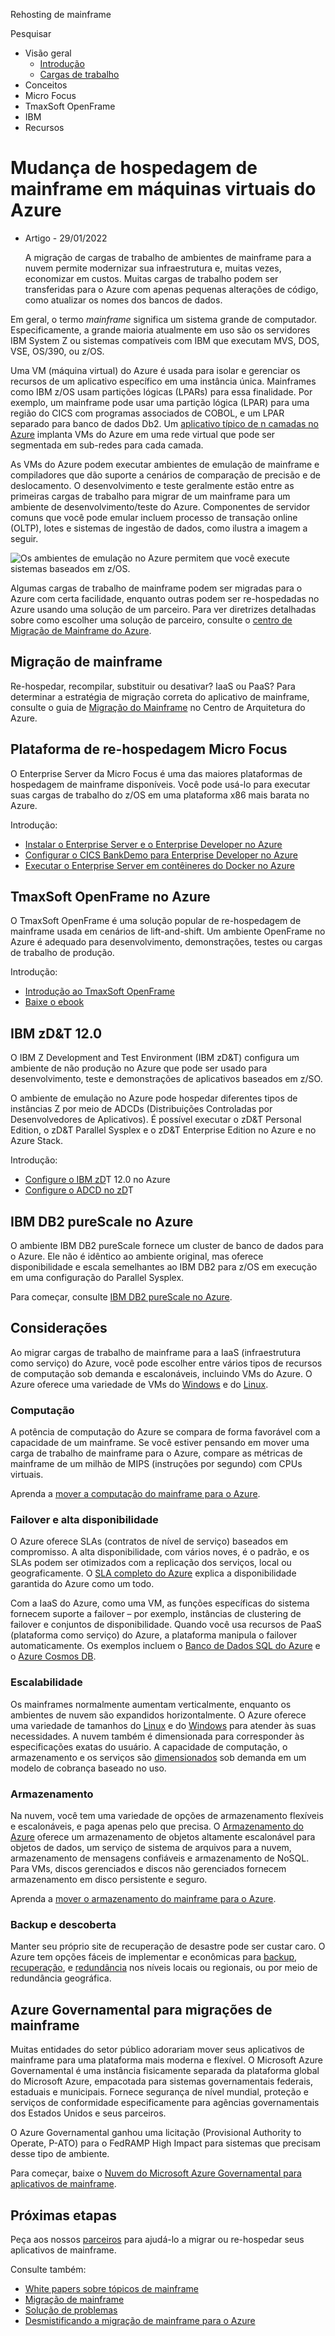 Rehosting de mainframe



Pesquisar

- Visão geral
  - [Introdução](https://docs.microsoft.com/pt-br/azure/virtual-machines/workloads/mainframe-rehosting/overview)
  - [Cargas de trabalho](https://docs.microsoft.com/pt-br/azure/virtual-machines/workloads/mainframe-rehosting/partner-workloads)
- Conceitos
- Micro Focus
- TmaxSoft OpenFrame
- IBM
- Recursos

# Mudança de hospedagem de mainframe em máquinas virtuais do Azure

- Artigo - 29/01/2022

  A migração de cargas de trabalho de ambientes de mainframe para a nuvem permite modernizar sua infraestrutura e, muitas vezes, economizar em custos. Muitas cargas de trabalho podem ser transferidas para o Azure com apenas pequenas alterações de código, como atualizar os nomes dos bancos de dados.

Em geral, o termo *mainframe* significa um sistema grande de computador. Especificamente, a grande maioria atualmente em uso são os servidores IBM System Z ou sistemas compatíveis com IBM que executam MVS, DOS, VSE, OS/390, ou z/OS.

Uma VM (máquina virtual) do Azure é usada para isolar e gerenciar os recursos de um aplicativo específico em uma instância única. Mainframes como IBM z/OS usam partições lógicas (LPARs) para essa finalidade. Por exemplo, um mainframe pode usar uma partição lógica (LPAR) para uma região do CICS com programas associados de COBOL, e um LPAR separado para banco de dados Db2. Um [aplicativo típico de n camadas no Azure](https://docs.microsoft.com/en-us/azure/architecture/reference-architectures/n-tier/n-tier-sql-server) implanta VMs do Azure em uma rede virtual que pode ser segmentada em sub-redes para cada camada.

As VMs do Azure podem executar ambientes de emulação de mainframe e compiladores que dão suporte a cenários de comparação de precisão e de deslocamento. O desenvolvimento e teste geralmente estão entre as primeiras cargas de trabalho para migrar de um mainframe para um ambiente de desenvolvimento/teste do Azure. Componentes de servidor comuns que você pode emular incluem processo de transação online (OLTP), lotes e sistemas de ingestão de dados, como ilustra a imagem a seguir.

![Os ambientes de emulação no Azure permitem que você execute sistemas baseados em z/OS.](https://docs.microsoft.com/pt-br/azure/virtual-machines/workloads/mainframe-rehosting/media/01-overview.png)

Algumas cargas de trabalho de mainframe podem ser migradas para o Azure com certa facilidade, enquanto outras podem ser re-hospedadas no Azure usando uma solução de um parceiro. Para ver diretrizes detalhadas sobre como escolher uma solução de parceiro, consulte o [centro de Migração de Mainframe do Azure](https://azure.microsoft.com/migration/mainframe/).

## Migração de mainframe

Re-hospedar, recompilar, substituir ou desativar? IaaS ou PaaS? Para determinar a estratégia de migração correta do aplicativo de mainframe, consulte o guia de [Migração do Mainframe](https://docs.microsoft.com/en-us/azure/architecture/cloud-adoption/infrastructure/mainframe-migration/overview) no Centro de Arquitetura do Azure.

## Plataforma de re-hospedagem Micro Focus

O Enterprise Server da Micro Focus é uma das maiores plataformas de hospedagem de mainframe disponíveis. Você pode usá-lo para executar suas cargas de trabalho do z/OS em uma plataforma x86 mais barata no Azure.

Introdução:

- [Instalar o Enterprise Server e o Enterprise Developer no Azure](https://docs.microsoft.com/pt-br/azure/virtual-machines/workloads/mainframe-rehosting/microfocus/set-up-micro-focus-azure)
- [Configurar o CICS BankDemo para Enterprise Developer no Azure](https://docs.microsoft.com/pt-br/azure/virtual-machines/workloads/mainframe-rehosting/microfocus/demo)
- [Executar o Enterprise Server em contêineres do Docker no Azure](https://docs.microsoft.com/pt-br/azure/virtual-machines/workloads/mainframe-rehosting/microfocus/run-enterprise-server-container)

## TmaxSoft OpenFrame no Azure

O TmaxSoft OpenFrame é uma solução popular de re-hospedagem de mainframe usada em cenários de lift-and-shift. Um ambiente OpenFrame no Azure é adequado para desenvolvimento, demonstrações, testes ou cargas de trabalho de produção.

Introdução:

- [Introdução ao TmaxSoft OpenFrame](https://docs.microsoft.com/pt-br/azure/virtual-machines/workloads/mainframe-rehosting/tmaxsoft/get-started)
- [Baixe o ebook](https://azure.microsoft.com/resources/install-tmaxsoft-openframe-on-azure/)

## IBM zD&T 12.0

O IBM Z Development and Test Environment (IBM zD&T) configura um ambiente de não produção no Azure que pode ser usado para desenvolvimento, teste e demonstrações de aplicativos baseados em z/SO.

O ambiente de emulação no Azure pode hospedar diferentes tipos de instâncias Z por meio de ADCDs (Distribuições Controladas por Desenvolvedores de Aplicativos). É possível executar o zD&T Personal Edition, o zD&T Parallel Sysplex e o zD&T Enterprise Edition no Azure e no Azure Stack.

Introdução:

- [Configure o IBM zD](https://docs.microsoft.com/pt-br/azure/virtual-machines/workloads/mainframe-rehosting/ibm/install-ibm-z-environment)T 12.0 no Azure
- [Configure o ADCD no zD](https://docs.microsoft.com/pt-br/azure/virtual-machines/workloads/mainframe-rehosting/ibm/demo)T

## IBM DB2 pureScale no Azure

O ambiente IBM DB2 pureScale fornece um cluster de banco de dados para o Azure. Ele não é idêntico ao ambiente original, mas oferece disponibilidade e escala semelhantes ao IBM DB2 para z/OS em execução em uma configuração do Parallel Sysplex.

Para começar, consulte [IBM DB2 pureScale no Azure](https://docs.microsoft.com/pt-br/azure/virtual-machines/workloads/mainframe-rehosting/ibm/ibm-db2-purescale-azure).

## Considerações

Ao migrar cargas de trabalho de mainframe para a IaaS (infraestrutura como serviço) do Azure, você pode escolher entre vários tipos de recursos de computação sob demanda e escalonáveis, incluindo VMs do Azure. O Azure oferece uma variedade de VMs do [Windows](https://docs.microsoft.com/pt-br/azure/virtual-machines/linux/overview) e do [Linux](https://docs.microsoft.com/pt-br/azure/virtual-machines/windows/overview).

### Computação

A potência de computação do Azure se compara de forma favorável com a capacidade de um mainframe. Se você estiver pensando em mover uma carga de trabalho de mainframe para o Azure, compare as métricas de mainframe de um milhão de MIPS (instruções por segundo) com CPUs virtuais.

Aprenda a [mover a computação do mainframe para o Azure](https://docs.microsoft.com/pt-br/azure/virtual-machines/workloads/mainframe-rehosting/concepts/mainframe-compute-azure).

### Failover e alta disponibilidade

O Azure oferece SLAs (contratos de nível de serviço) baseados em compromisso. A alta disponibilidade, com vários noves, é o padrão, e os SLAs podem ser otimizados com a replicação dos serviços, local ou geograficamente. O [SLA completo do Azure](https://azure.microsoft.com/support/legal/sla/virtual-machines/) explica a disponibilidade garantida do Azure como um todo.

Com a IaaS do Azure, como uma VM, as funções específicas do sistema fornecem suporte a failover – por exemplo, instâncias de clustering de failover e conjuntos de disponibilidade. Quando você usa recursos de PaaS (plataforma como serviço) do Azure, a plataforma manipula o failover automaticamente. Os exemplos incluem o [Banco de Dados SQL do Azure](https://docs.microsoft.com/pt-br/azure/azure-sql/database/sql-database-paas-overview) e o [Azure Cosmos DB](https://docs.microsoft.com/pt-br/azure/cosmos-db/introduction).

### Escalabilidade

Os mainframes normalmente aumentam verticalmente, enquanto os ambientes de nuvem são expandidos horizontalmente. O Azure oferece uma variedade de tamanhos do [Linux](https://docs.microsoft.com/pt-br/azure/virtual-machines/sizes) e do [Windows](https://docs.microsoft.com/pt-br/azure/virtual-machines/sizes) para atender às suas necessidades. A nuvem também é dimensionada para corresponder às especificações exatas do usuário. A capacidade de computação, o armazenamento e os serviços são [dimensionados](https://docs.microsoft.com/en-us/azure/architecture/best-practices/auto-scaling) sob demanda em um modelo de cobrança baseado no uso.

### Armazenamento

Na nuvem, você tem uma variedade de opções de armazenamento flexíveis e escalonáveis, e paga apenas pelo que precisa. O [Armazenamento do Azure](https://docs.microsoft.com/pt-br/azure/storage/common/storage-introduction) oferece um armazenamento de objetos altamente escalonável para objetos de dados, um serviço de sistema de arquivos para a nuvem, armazenamento de mensagens confiáveis e armazenamento de NoSQL. Para VMs, discos gerenciados e discos não gerenciados fornecem armazenamento em disco persistente e seguro.

Aprenda a [mover o armazenamento do mainframe para o Azure](https://docs.microsoft.com/pt-br/azure/virtual-machines/workloads/mainframe-rehosting/concepts/mainframe-storage-azure).

### Backup e descoberta

Manter seu próprio site de recuperação de desastre pode ser custar caro. O Azure tem opções fáceis de implementar e econômicas para [backup](https://docs.microsoft.com/pt-br/azure/backup/backup-overview), [recuperação](https://docs.microsoft.com/pt-br/azure/site-recovery/site-recovery-overview), e [redundância](https://docs.microsoft.com/pt-br/azure/storage/common/storage-redundancy) nos níveis locais ou regionais, ou por meio de redundância geográfica.

## Azure Governamental para migrações de mainframe

Muitas entidades do setor público adorariam mover seus aplicativos de mainframe para uma plataforma mais moderna e flexível. O Microsoft Azure Governamental é uma instância fisicamente separada da plataforma global do Microsoft Azure, empacotada para sistemas governamentais federais, estaduais e municipais. Fornece segurança de nível mundial, proteção e serviços de conformidade especificamente para agências governamentais dos Estados Unidos e seus parceiros.

O Azure Governamental ganhou uma licitação (Provisional Authority to Operate, P-ATO) para o FedRAMP High Impact para sistemas que precisam desse tipo de ambiente.

Para começar, baixe o [Nuvem do Microsoft Azure Governamental para aplicativos de mainframe](https://azure.microsoft.com/resources/microsoft-azure-government-cloud-for-mainframe-applications/en-us/).

## Próximas etapas

Peça aos nossos [parceiros](https://docs.microsoft.com/pt-br/azure/virtual-machines/workloads/mainframe-rehosting/partner-workloads) para ajudá-lo a migrar ou re-hospedar seus aplicativos de mainframe.

Consulte também:

- [White papers sobre tópicos de mainframe](https://docs.microsoft.com/pt-br/azure/virtual-machines/workloads/mainframe-rehosting/mainframe-white-papers)
- [Migração de mainframe](https://docs.microsoft.com/en-us/azure/architecture/cloud-adoption/infrastructure/mainframe-migration/overview)
- [Solução de problemas](https://docs.microsoft.com/en-us/troubleshoot/azure/virtual-machines/welcome-virtual-machines)
- [Desmistificando a migração de mainframe para o Azure](https://azure.microsoft.com/resources/demystifying-mainframe-to-azure-migration/)